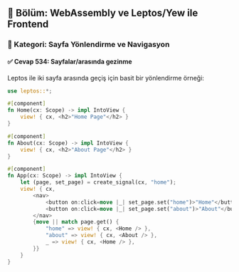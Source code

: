 ## 📘 Bölüm: WebAssembly ve Leptos/Yew ile Frontend
### 🔹 Kategori: Sayfa Yönlendirme ve Navigasyon
#### ✅ Cevap 534: Sayfalar/arasında gezinme

Leptos ile iki sayfa arasında geçiş için basit bir yönlendirme örneği:

```rust
use leptos::*;

#[component]
fn Home(cx: Scope) -> impl IntoView {
    view! { cx, <h2>"Home Page"</h2> }
}

#[component]
fn About(cx: Scope) -> impl IntoView {
    view! { cx, <h2>"About Page"</h2> }
}

#[component]
fn App(cx: Scope) -> impl IntoView {
    let (page, set_page) = create_signal(cx, "home");
    view! { cx,
        <nav>
            <button on:click=move |_| set_page.set("home")>"Home"</button>
            <button on:click=move |_| set_page.set("about")>"About"</button>
        </nav>
        {move || match page.get() {
            "home" => view! { cx, <Home /> },
            "about" => view! { cx, <About /> },
            _ => view! { cx, <Home /> },
        }}
    }
}
```
